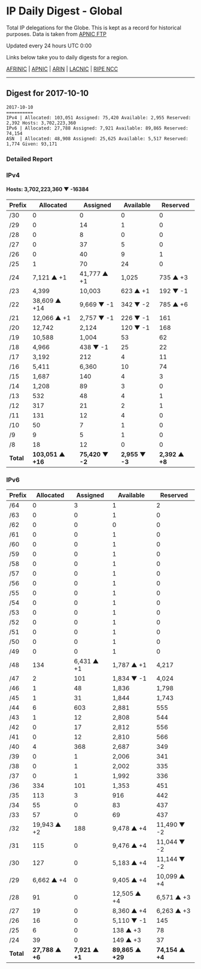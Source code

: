 # IP Daily Digest - Global

Total IP delegations for the Globe. This is kept as a record for historical purposes. Data is taken from [APNIC FTP](https://ftp.apnic.net/)

Updated every 24 hours UTC 0:00

Links below take you to daily digests for a region.

[AFRINIC](./archives/AFRINIC/) | [APNIC](./archives/APNIC/) | [ARIN](./archives/ARIN/) | [LACNIC](./archives/LACNIC/) | [RIPE NCC](./archives/RIPE_NCC/)

---

## Digest for 2017-10-10
```
2017-10-10
==========
IPv4 | Allocated: 103,051 Assigned: 75,420 Available: 2,955 Reserved: 2,392 Hosts: 3,702,223,360
IPv6 | Allocated: 27,788 Assigned: 7,921 Available: 89,865 Reserved: 74,154
ASN  | Allocated: 48,908 Assigned: 25,625 Available: 5,517 Reserved: 1,774 Given: 93,171
```

### Detailed Report

### IPv4

#### Hosts: **3,702,223,360 ▼ -16384**

| Prefix | Allocated | Assigned | Available | Reserved |
| ----- | ----- | ----- | ----- | ----- |
| /30 | 0 | 0 | 0 | 0 |
| /29 | 0 | 14 | 1 | 0 |
| /28 | 0 | 8 | 0 | 0 |
| /27 | 0 | 37 | 5 | 0 |
| /26 | 0 | 40 | 9 | 1 |
| /25 | 1 | 70 | 24 | 0 |
| /24 | 7,121 ▲ +1 | 41,777 ▲ +1 | 1,025 | 735 ▲ +3 |
| /23 | 4,399 | 10,003 | 623 ▲ +1 | 192 ▼ -1 |
| /22 | 38,609 ▲ +14 | 9,669 ▼ -1 | 342 ▼ -2 | 785 ▲ +6 |
| /21 | 12,066 ▲ +1 | 2,757 ▼ -1 | 226 ▼ -1 | 161 |
| /20 | 12,742 | 2,124 | 120 ▼ -1 | 168 |
| /19 | 10,588 | 1,004 | 53 | 62 |
| /18 | 4,966 | 438 ▼ -1 | 25 | 22 |
| /17 | 3,192 | 212 | 4 | 11 |
| /16 | 5,411 | 6,360 | 10 | 74 |
| /15 | 1,687 | 140 | 4 | 3 |
| /14 | 1,208 | 89 | 3 | 0 |
| /13 | 532 | 48 | 4 | 1 |
| /12 | 317 | 21 | 2 | 1 |
| /11 | 131 | 12 | 4 | 0 |
| /10 | 50 | 7 | 1 | 0 |
| /9 | 9 | 5 | 1 | 0 |
| /8 | 18 | 12 | 0 | 0 |
| **Total** | **103,051 ▲ +16** | **75,420 ▼ -2** | **2,955 ▼ -3** | **2,392 ▲ +8** |

### IPv6

| Prefix | Allocated | Assigned | Available | Reserved |
| ----- | ----- | ----- | ----- | ----- |
| /64 | 0 | 3 | 1 | 2 |
| /63 | 0 | 0 | 1 | 0 |
| /62 | 0 | 0 | 0 | 0 |
| /61 | 0 | 0 | 1 | 0 |
| /60 | 0 | 0 | 1 | 0 |
| /59 | 0 | 0 | 1 | 0 |
| /58 | 0 | 0 | 1 | 0 |
| /57 | 0 | 0 | 1 | 0 |
| /56 | 0 | 0 | 1 | 0 |
| /55 | 0 | 0 | 1 | 0 |
| /54 | 0 | 0 | 1 | 0 |
| /53 | 0 | 0 | 1 | 0 |
| /52 | 0 | 0 | 1 | 0 |
| /51 | 0 | 0 | 1 | 0 |
| /50 | 0 | 0 | 1 | 0 |
| /49 | 0 | 0 | 1 | 0 |
| /48 | 134 | 6,431 ▲ +1 | 1,787 ▲ +1 | 4,217 |
| /47 | 2 | 101 | 1,834 ▼ -1 | 4,024 |
| /46 | 1 | 48 | 1,836 | 1,798 |
| /45 | 1 | 31 | 1,844 | 1,743 |
| /44 | 6 | 603 | 2,881 | 555 |
| /43 | 1 | 12 | 2,808 | 544 |
| /42 | 0 | 17 | 2,812 | 556 |
| /41 | 0 | 12 | 2,810 | 566 |
| /40 | 4 | 368 | 2,687 | 349 |
| /39 | 0 | 1 | 2,006 | 341 |
| /38 | 0 | 1 | 2,002 | 335 |
| /37 | 0 | 1 | 1,992 | 336 |
| /36 | 334 | 101 | 1,353 | 451 |
| /35 | 113 | 3 | 916 | 442 |
| /34 | 55 | 0 | 83 | 437 |
| /33 | 57 | 0 | 69 | 437 |
| /32 | 19,943 ▲ +2 | 188 | 9,478 ▲ +4 | 11,490 ▼ -2 |
| /31 | 115 | 0 | 9,476 ▲ +4 | 11,044 ▼ -2 |
| /30 | 127 | 0 | 5,183 ▲ +4 | 11,144 ▼ -2 |
| /29 | 6,662 ▲ +4 | 0 | 9,405 ▲ +4 | 10,099 ▲ +4 |
| /28 | 91 | 0 | 12,505 ▲ +4 | 6,571 ▲ +3 |
| /27 | 19 | 0 | 8,360 ▲ +4 | 6,263 ▲ +3 |
| /26 | 16 | 0 | 5,110 ▼ -1 | 145 |
| /25 | 6 | 0 | 138 ▲ +3 | 78 |
| /24 | 39 | 0 | 149 ▲ +3 | 37 |
| **Total** | **27,788 ▲ +6** | **7,921 ▲ +1** | **89,865 ▲ +29** | **74,154 ▲ +4** |
